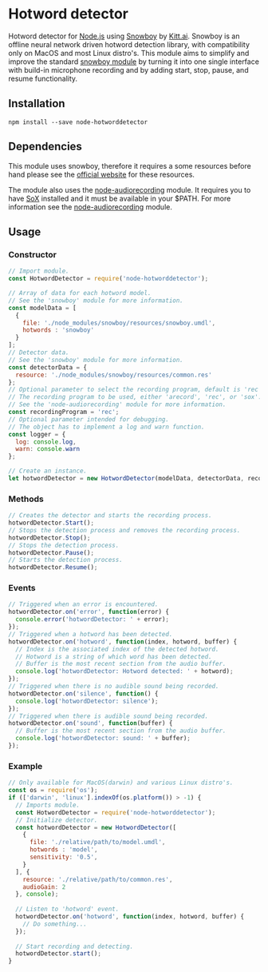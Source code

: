 # Hotword detector
Hotword detector for [Node.js](https://nodejs.org/) using [Snowboy](https://snowboy.kitt.ai/) by [Kitt.ai](https://kitt.ai/). Snowboy is an offline neural network driven hotword detection library, with compatibility only on MacOS and most Linux distro's. This module aims to simplify and improve the standard [snowboy module](https://github.com/Kitt-AI/snowboy) by turning it into one single interface with build-in microphone recording and by adding start, stop, pause, and resume functionality.

## Installation
```
npm install --save node-hotworddetector
```

## Dependencies
This module uses snowboy, therefore it requires a some resources before hand please see the [official website](https://snowboy.kitt.ai/) for these resources.

The module also uses the [node-audiorecording](https://github.com/RedKenrok/node-audiorecording) module. It requires you to have [SoX](http://sox.sourceforge.net/) installed and it must be available in your $PATH. For more information see the [node-audiorecording](https://github.com/RedKenrok/node-audiorecording) module.

## Usage

### Constructor
```javascript
// Import module.
const HotwordDetector = require('node-hotworddetector');

// Array of data for each hotword model.
// See the 'snowboy' module for more information.
const modelData = [
  {
    file: './node_modules/snowboy/resources/snowboy.umdl',
    hotwords : 'snowboy'
  }
];
// Detector data.
// See the 'snowboy' module for more information.
const detectorData = {
  resource: './node_modules/snowboy/resources/common.res'
};
// Optional parameter to select the recording program, default is 'rec'.
// The recording program to be used, either 'arecord', 'rec', or 'sox'.
// See the 'node-audiorecording' module for more information.
const recordingProgram = 'rec';
// Optional parameter intended for debugging.
// The object has to implement a log and warn function.
const logger = {
  log: console.log,
  warn: console.warn
};

// Create an instance.
let hotwordDetector = new HotwordDetector(modelData, detectorData, recordingProgram, logger);
```

### Methods
```javascript
// Creates the detector and starts the recording process.
hotwordDetector.Start();
// Stops the detection process and removes the recording process.
hotwordDetector.Stop();
// Stops the detection process.
hotwordDetector.Pause();
// Starts the detection process.
hotwordDetector.Resume();
```

### Events
```javascript
// Triggered when an error is encountered.
hotwordDetector.on('error', function(error) {
  console.error('hotwordDetector: ' + error);
});
// Triggered when a hotword has been detected.
hotwordDetector.on('hotword', function(index, hotword, buffer) {
  // Index is the associated index of the detected hotword.
  // Hotword is a string of which word has been detected.
  // Buffer is the most recent section from the audio buffer.
  console.log('hotwordDetector: Hotword detected: ' + hotword);
});
// Triggered when there is no audible sound being recorded.
hotwordDetector.on('silence', function() {
  console.log('hotwordDetector: silence');
});
// Triggered when there is audible sound being recorded.
hotwordDetector.on('sound', function(buffer) {
  // Buffer is the most recent section from the audio buffer.
  console.log('hotwordDetector: sound: ' + buffer);
});
```

### Example
```javascript
// Only available for MacOS(darwin) and various Linux distro's.
const os = require('os');
if (['darwin', 'linux'].indexOf(os.platform()) > -1) {
  // Imports module.
  const HotwordDetector = require('node-hotworddetector');
  // Initialize detector.
  const hotwordDetector = new HotwordDetector([
    {
      file: './relative/path/to/model.umdl',
      hotwords : 'model',
      sensitivity: '0.5',
    }
  ], {
    resource: './relative/path/to/common.res',
    audioGain: 2
  }, console);
  
  // Listen to 'hotword' event.
  hotwordDetector.on('hotword', function(index, hotword, buffer) {
	// Do something...
  });
  
  // Start recording and detecting.
  hotwordDetector.start();
}
```